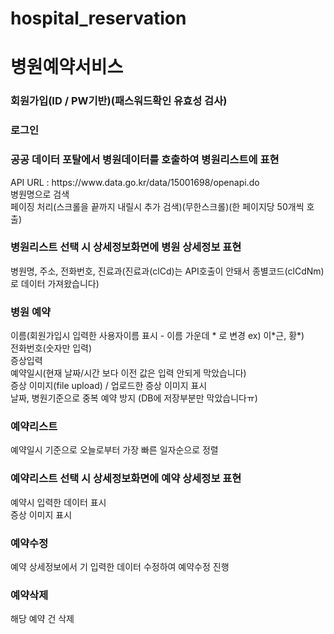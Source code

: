 # hospital_reservation
<h1>병원예약서비스</h1>

<h3>회원가입(ID / PW기반)(패스워드확인 유효성 검사)</h3>
<h3>로그인</h3>

<h3>공공 데이터 포탈에서 병원데이터를 호출하여 병원리스트에 표현</h3>
API URL : https://www.data.go.kr/data/15001698/openapi.do<br>
병원명으로 검색<br>
페이징 처리(스크롤을 끝까지 내릴시 추가 검색)(무한스크롤)(한 페이지당 50개씩 호출)<br>

<h3>병원리스트 선택 시 상세정보화면에 병원 상세정보 표현</h3>
병원명, 주소, 전화번호, 진료과(진료과(clCd)는 API호출이 안돼서 종별코드(clCdNm)로 데이터 가져왔습니다)<br>

<h3>병원 예약</h3>
이름(회원가입시 입력한 사용자이름 표시 - 이름 가운데 * 로 변경 ex) 이*근, 황*)<br>
전화번호(숫자만 입력)<br>
증상입력<br>
예약일시(현재 날짜/시간 보다 이전 값은 입력 안되게 막았습니다)<br>
증상 이미지(file upload) / 업로드한 증상 이미지 표시<br>
날짜, 병원기준으로 중복 예약 방지 (DB에 저장부분만 막았습니다ㅠ)<br>

<h3>예약리스트</h3>
예약일시 기준으로 오늘로부터 가장 빠른 일자순으로 정렬<br>

<h3>예약리스트 선택 시 상세정보화면에 예약 상세정보 표현</h3>
예약시 입력한 데이터 표시<br>
증상 이미지 표시<br>

<h3>예약수정</h3>
예약 상세정보에서 기 입력한 데이터 수정하여 예약수정 진행<br>

<h3>예약삭제</h3>
해당 예약 건 삭제<br>
